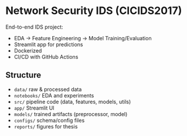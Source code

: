 # Network Security IDS (CICIDS2017)

End-to-end IDS project:
- EDA → Feature Engineering → Model Training/Evaluation
- Streamlit app for predictions
- Dockerized
- CI/CD with GitHub Actions

## Structure
- `data/` raw & processed data
- `notebooks/` EDA and experiments
- `src/` pipeline code (data, features, models, utils)
- `app/` Streamlit UI
- `models/` trained artifacts (preprocessor, model)
- `configs/` schema/config files
- `reports/` figures for thesis


